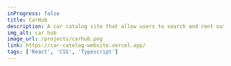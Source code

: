 ```yaml
---
inProgress: false
title: CarHub   
description: A car catalog site that allow users to search and rent out cars. Users can click the car to see more details about the car.
img_alt: car hub
image_url: /projects/carhub.png
link: https://car-catelog-website.vercel.app/
tags: ['React', 'CSS', 'Typescript']
---
```

